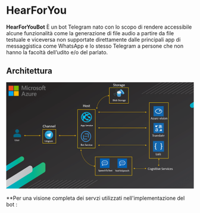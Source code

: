 # HearForYou
**HearForYouBot** È un bot Telegram nato con lo scopo di rendere accessibile alcune funzionalità come la generazione di file audio a partire da file testuale e viceversa non supportate direttamente dalle principali app di messaggistica come WhatsApp e lo stesso Telegram a persone che non hanno la facoltà dell’udito e/o del parlato.

## Architettura

![Architettura.png](bots/Architettura.png)

**Per una visione completa dei servzi utilizzati nell'implementazione del bot : 

